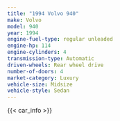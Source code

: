 ```yaml
---
title: "1994 Volvo 940"
make: Volvo
model: 940
year: 1994
engine-fuel-type: regular unleaded
engine-hp: 114
engine-cylinders: 4
transmission-type: Automatic
driven-wheels: Rear wheel drive
number-of-doors: 4
market-category: Luxury
vehicle-size: Midsize
vehicle-style: Sedan
---
```


{{< car_info >}}
